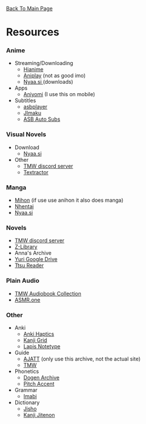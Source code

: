 [Back To Main Page](https://imoutosarehot.github.io/TheYuriWay/)
# Resources

### Anime
- Streaming/Downloading
	- [Hianime ](https://hianime.to/)
	- [Aniplay](https://aniplay.com.im/) (not as good imo) 
	- [Nyaa.si ](https://nyaa.si/) (downloads)
- Apps
	- [Aniyomi](https://aniyomi.org/) (I use this on mobile)
- Subtitles
	- [asbplayer](https://github.com/killergerbah/asbplayer)
	- [JImaku](https://jimaku.cc/)
	- [ASB Auto Subs](https://github.com/GodPepe7/asb-auto-subs)

### Visual Novels 
- Download
	- [Nyaa.si ](https://nyaa.si/)
- Other
	- [TMW discord server](https://discord.gg/HHpdjwNZvh)
	- [Textractor](https://github.com/Artikash/Textractor)

### Manga 
- [Mihon](https://mihon.app/) (if use use anihon it also does manga)
- [Nhentai](https://nhentai.net/search/?q=%22females+only%22+%22yuri%22+language%3Ajapanese)
- [Nyaa.si ](https://nyaa.si/)

### Novels
- [TMW discord server](https://discord.gg/HHpdjwNZvh)
- [Z-Library](https://1lib.sk/)
- Anna's Archive
- [Yuri Google Drive](https://drive.google.com/drive/folders/1Bv9LVyvBa0yexBQIn-0Bo5Lg2ksPakxb?usp=sharing)
- [Ttsu Reader](https://reader.ttsu.app/) 

### Plain Audio
- [TMW Audiobook Collection](https://core6000.neocities.org/audio/)
- [ASMR.one](https://asmr.one/works?keyword=%24tag%3AYuri%20%2F%20Girls%20Love%24) 

### Other
- Anki
	- [Anki Haptics](https://ankiweb.net/shared/info/247550864)
	- [Kanji Grid](https://ankiweb.net/shared/info/1610304449)
	- [Lapis Notetype](https://github.com/donkuri/lapis)
- Guide
	- [AJATT](https://alljapanesealltheti.me/) (only use this archive, not the actual site)
	- [TMW](https://learnjapanese.moe/)
- Phonetics
	- [Dogen Archive](https://mega.nz/folder/sVEizTTb#Z_0QKuN2GyMphaK9w4-A5Q)
	- [Pitch Accent](https://kotu.io/)
- Grammar
	- [Imabi](https://imabi.org/)
- Dictionary
	- [Jisho](https://jisho.org/)
	- [Kanji Jitenon](https://kanji.jitenon.jp/)
